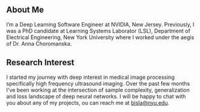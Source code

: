 ## About Me
I’m a Deep Learning Software Engineer at NVIDIA, New Jersey. Previously, I was a PhD candidate at Learning Systems Laborator (LSL), Department of Electrical Engineering, New York University where I worked under the aegis of Dr. Anna Choromanska.

## Research Interest
I started my journey with deep interest in medical image processing specifically high frequency ultrasound imaging. Over the past few months I've been working at the intersection of sample complexity, generalization and loss landscape of deep neural networks. I will be happy to chat with you about any of my projects, ou can reach me at bisla@nyu.edu.
